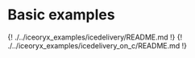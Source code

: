 # Basic examples

{! ./../iceoryx_examples/icedelivery/README.md !}
{! ./../iceoryx_examples/icedelivery_on_c/README.md !}
